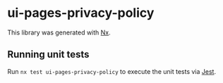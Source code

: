 # ui-pages-privacy-policy

This library was generated with [Nx](https://nx.dev).

## Running unit tests

Run `nx test ui-pages-privacy-policy` to execute the unit tests via [Jest](https://jestjs.io).
